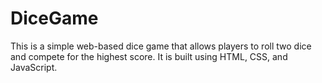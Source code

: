 # DiceGame
This is a simple web-based dice game that allows players to roll two dice and compete for the highest score. It is built using HTML, CSS, and JavaScript.
